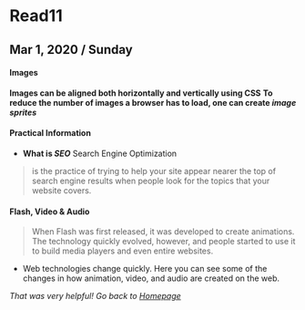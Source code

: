 # Read11
## Mar 1, 2020 / Sunday

#### Images

**Images can be aligned both horizontally and vertically using CSS**
**To reduce the number of images a browser has to load, one can create *image sprites***

#### Practical Information
- **What is *SEO***
Search Engine Optimization
 > is the practice of trying to help your site appear nearer the top of search engine results when people look for the topics that your website covers.

#### Flash, Video & Audio
> When Flash was first released, it was developed to create animations. The technology quickly evolved, however, and people started to use it to build media players and even entire websites.

- Web technologies change quickly. Here you can see some of the changes in how animation, video, and audio are created on the web.


*That was very helpful! Go back to [Homepage](README.md)*
